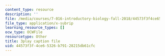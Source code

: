 ```yaml
---
content_type: resource
description: ''
file: /media/courses/7-016-introductory-biology-fall-2018/44573f3f4ce65326b79128215db61cfc_Chv8dlBVXpw.vtt
file_type: application/x-subrip
learning_resource_types: []
ocw_type: OCWFile
resourcetype: Other
title: 3play caption file
uid: 44573f3f-4ce6-5326-b791-28215db61cfc
---
```

